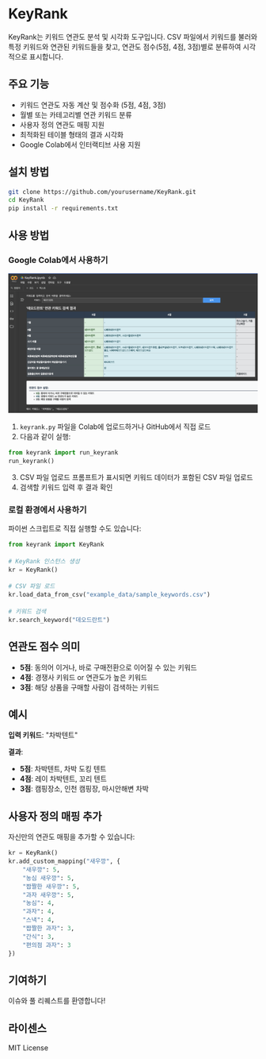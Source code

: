 
# KeyRank

KeyRank는 키워드 연관도 분석 및 시각화 도구입니다. CSV 파일에서 키워드를 불러와 특정 키워드와 연관된 키워드들을 찾고, 연관도 점수(5점, 4점, 3점)별로 분류하여 시각적으로 표시합니다.

## 주요 기능

- 키워드 연관도 자동 계산 및 점수화 (5점, 4점, 3점)
- 월별 또는 카테고리별 연관 키워드 분류
- 사용자 정의 연관도 매핑 지원
- 최적화된 테이블 형태의 결과 시각화
- Google Colab에서 인터랙티브 사용 지원

## 설치 방법

```bash
git clone https://github.com/yourusername/KeyRank.git
cd KeyRank
pip install -r requirements.txt
```

## 사용 방법

### Google Colab에서 사용하기

![KeyRank 실행 예시](assets/images/image.png)

1. `keyrank.py` 파일을 Colab에 업로드하거나 GitHub에서 직접 로드
2. 다음과 같이 실행:

```python
from keyrank import run_keyrank
run_keyrank()
```

3. CSV 파일 업로드 프롬프트가 표시되면 키워드 데이터가 포함된 CSV 파일 업로드
4. 검색할 키워드 입력 후 결과 확인




### 로컬 환경에서 사용하기

파이썬 스크립트로 직접 실행할 수도 있습니다:

```python
from keyrank import KeyRank

# KeyRank 인스턴스 생성
kr = KeyRank()

# CSV 파일 로드
kr.load_data_from_csv("example_data/sample_keywords.csv")

# 키워드 검색
kr.search_keyword("데오드란트")
```

## 연관도 점수 의미

- **5점**: 동의어 이거나, 바로 구매전환으로 이어질 수 있는 키워드
- **4점**: 경쟁사 키워드 or 연관도가 높은 키워드
- **3점**: 해당 상품을 구매할 사람이 검색하는 키워드

## 예시

**입력 키워드**: "차박텐트"

**결과**:
- **5점**: 차박텐트, 차박 도킹 텐트
- **4점**: 레이 차박텐트, 꼬리 텐트
- **3점**: 캠핑장소, 인천 캠핑장, 마시안해변 차박

## 사용자 정의 매핑 추가

자신만의 연관도 매핑을 추가할 수 있습니다:

```python
kr = KeyRank()
kr.add_custom_mapping("새우깡", {
    "새우깡": 5,
    "농심 새우깡": 5,
    "짭짤한 새우깡": 5,
    "과자 새우깡": 5,
    "농심": 4,
    "과자": 4,
    "스낵": 4,
    "짭짤한 과자": 3,
    "간식": 3,
    "편의점 과자": 3
})
```

## 기여하기

이슈와 풀 리퀘스트를 환영합니다!

## 라이센스

MIT License
